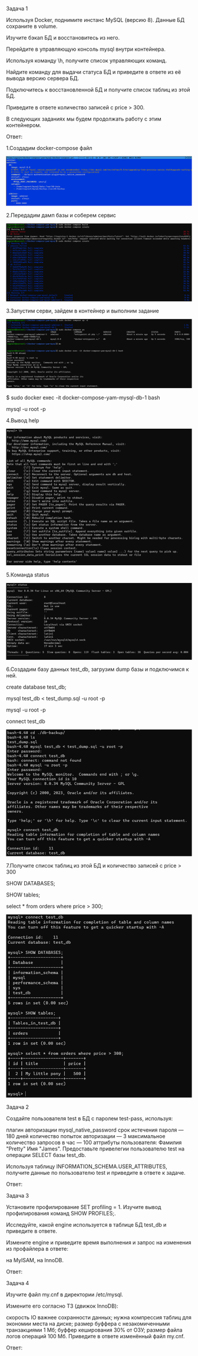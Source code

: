 Задача 1

Используя Docker, поднимите инстанс MySQL (версию 8). Данные БД сохраните в volume.

Изучите бэкап БД и восстановитесь из него.

Перейдите в управляющую консоль mysql внутри контейнера.

Используя команду \h, получите список управляющих команд.

Найдите команду для выдачи статуса БД и приведите в ответе из её вывода версию сервера БД.

Подключитесь к восстановленной БД и получите список таблиц из этой БД.

Приведите в ответе количество записей с price > 300.

В следующих заданиях мы будем продолжать работу с этим контейнером.

Ответ:

1.Создадим docker-compose файл

![](Screenshots/6.3.11.png)

2.Передадим дамп базы и соберем сервис

![](Screenshots/6.3.12.png)

3.Запустим серви, зайдем в контейнер и выполним задание

![](Screenshots/6.3.13.png)

$ sudo docker exec -it docker-compose-yam-mysql-db-1 bash

mysql -u root -p

4.Вывод help

![](Screenshots/6.3.14.png)

5.Команда status

![](Screenshots/6.3.15.png)

6.Создадим базу данных test_db, загрузим dump базы и подключимся к ней.

create database test_db;

mysql test_db < test_dump.sql -u root -p

mysql -u root -p

connect test_db

![](Screenshots/6.3.16.png)

7.Получите список таблиц из этой БД и количество записей с price > 300

SHOW DATABASES;

SHOW tables;

select * from orders where price > 300;

![](Screenshots/6.3.17.png)

Задача 2

Создайте пользователя test в БД c паролем test-pass, используя:

плагин авторизации mysql_native_password
срок истечения пароля — 180 дней
количество попыток авторизации — 3
максимальное количество запросов в час — 100
аттрибуты пользователя:
Фамилия "Pretty"
Имя "James".
Предоставьте привелегии пользователю test на операции SELECT базы test_db.

Используя таблицу INFORMATION_SCHEMA.USER_ATTRIBUTES, получите данные по пользователю test и приведите в ответе к задаче.

Ответ:

Задача 3

Установите профилирование SET profiling = 1. Изучите вывод профилирования команд SHOW PROFILES;.

Исследуйте, какой engine используется в таблице БД test_db и приведите в ответе.

Измените engine и приведите время выполнения и запрос на изменения из профайлера в ответе:

на MyISAM,
на InnoDB.

Ответ:

Задача 4

Изучите файл my.cnf в директории /etc/mysql.

Измените его согласно ТЗ (движок InnoDB):

скорость IO важнее сохранности данных;
нужна компрессия таблиц для экономии места на диске;
размер буффера с незакомиченными транзакциями 1 Мб;
буффер кеширования 30% от ОЗУ;
размер файла логов операций 100 Мб.
Приведите в ответе изменённый файл my.cnf.

Ответ:
